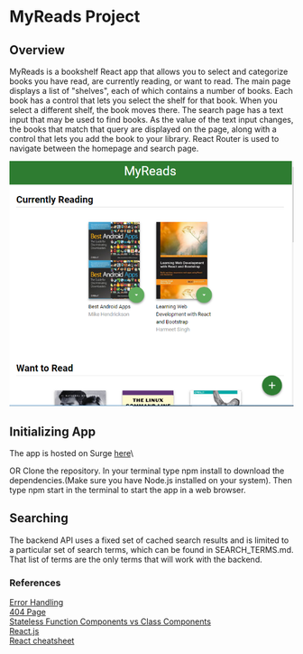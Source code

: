 # MyReads Project

## Overview

MyReads is a bookshelf React app that allows you to select and categorize books you have read, are currently reading, or want to read.  The main page displays a list of "shelves", each of which contains a number of books. Each book has a control that lets you select the shelf for that book. When you select a different shelf, the book moves there. The search page has a text input that may be used to find books. As the value of the text input changes, the books that match that query are displayed on the page, along with a control that lets you add the book to your library. React Router is used to navigate between the homepage and search page.

![Homepage snapshot](/src/icons/screenshot.PNG)

## Initializing App
The app is hosted on Surge [here](http://feigned-story.surge.sh/)\

OR
Clone the repository.
In your terminal type npm install to download the dependencies.(Make sure you have Node.js installed on your system).
Then type npm start in the terminal to start the app in a web browser.

## Searching
The backend API uses a fixed set of cached search results and is limited to a particular set of search terms, which can be found in SEARCH_TERMS.md. That list of terms are the only terms that will work with the backend.

### References
[Error Handling](https://developer.mozilla.org/en-US/docs/Web/JavaScript/Reference/Global_Objects/Promise/catch)\
[404 Page](https://css-tricks.com/404-best-practices/)\
[Stateless Function Components vs Class Components](https://reactjs.org/docs/components-and-props.html)\
[React.js](https://reactjs.org/)\
[React cheatsheet](https://devhints.io/react)

